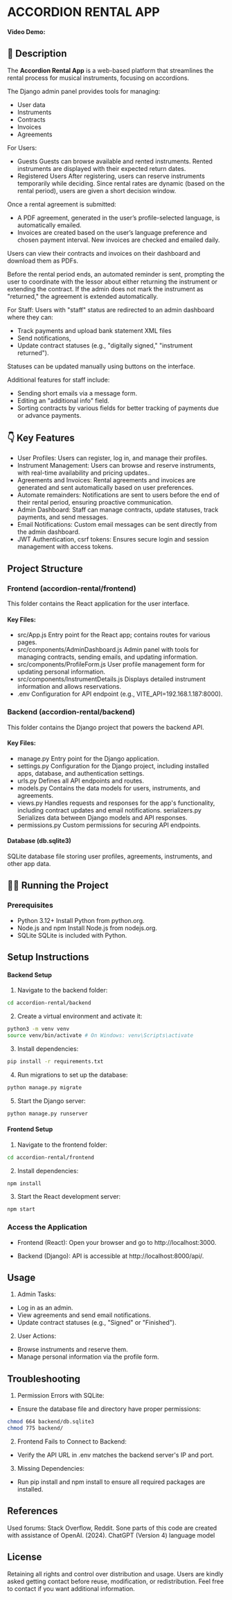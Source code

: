 # ACCORDION RENTAL APP

#### Video Demo: <URL HERE>

## 👀 Description

The **Accordion Rental App** is a web-based platform that streamlines the rental process for musical instruments, focusing on accordions.

The Django admin panel provides tools for managing:

- User data
- Instruments
- Contracts
- Invoices
- Agreements

For Users:

- Guests
  Guests can browse available and rented instruments. Rented instruments are displayed with their expected return dates.
- Registered Users
  After registering, users can reserve instruments temporarily while deciding. Since rental rates are dynamic (based on the rental period), users are given a short decision window.

Once a rental agreement is submitted:

- A PDF agreement, generated in the user’s profile-selected language, is automatically emailed.
- Invoices are created based on the user’s language preference and chosen payment interval. New invoices are checked and emailed daily.

Users can view their contracts and invoices on their dashboard and download them as PDFs.

Before the rental period ends, an automated reminder is sent, prompting the user to coordinate with the lessor about either returning the instrument or extending the contract. If the admin does not mark the instrument as "returned," the agreement is extended automatically.

For Staff:
Users with "staff" status are redirected to an admin dashboard where they can:

- Track payments and upload bank statement XML files
- Send notifications,
- Update contract statuses (e.g., "digitally signed," "instrument returned").

Statuses can be updated manually using buttons on the interface.

Additional features for staff include:

- Sending short emails via a message form.
- Editing an "additional info" field.
- Sorting contracts by various fields for better tracking of payments due or advance payments.

## 👇 Key Features

- User Profiles:
  Users can register, log in, and manage their profiles.
- Instrument Management:
  Users can browse and reserve instruments, with real-time availability and pricing updates..
- Agreements and Invoices:
  Rental agreements and invoices are generated and sent automatically based on user preferences.
- Automate remainders:
  Notifications are sent to users before the end of their rental period, ensuring proactive communication.
- Admin Dashboard:
  Staff can manage contracts, update statuses, track payments, and send messages.
- Email Notifications:
  Custom email messages can be sent directly from the admin dashboard.
- JWT Authentication, csrf tokens:
  Ensures secure login and session management with access tokens.

## Project Structure

### Frontend (accordion-rental/frontend)

This folder contains the React application for the user interface.

#### Key Files:

- src/App.js
  Entry point for the React app; contains routes for various pages.
- src/components/AdminDashboard.js
  Admin panel with tools for managing contracts, sending emails, and updating information.
- src/components/ProfileForm.js
  User profile management form for updating personal information.
- src/components/InstrumentDetails.js
  Displays detailed instrument information and allows reservations.
- .env
  Configuration for API endpoint (e.g., VITE_API=192.168.1.187:8000).

### Backend (accordion-rental/backend)

This folder contains the Django project that powers the backend API.

#### Key Files:

- manage.py
  Entry point for the Django application.
- settings.py
  Configuration for the Django project, including installed apps, database, and authentication settings.
- urls.py
  Defines all API endpoints and routes.
- models.py
  Contains the data models for users, instruments, and agreements.
- views.py
  Handles requests and responses for the app's functionality, including contract updates and email notifications.
  serializers.py
  Serializes data between Django models and API responses.
- permissions.py
  Custom permissions for securing API endpoints.

#### Database (db.sqlite3)

SQLite database file storing user profiles, agreements, instruments, and other app data.

## 👩‍💻 Running the Project

### Prerequisites

- Python 3.12+
  Install Python from python.org.
- Node.js and npm
  Install Node.js from nodejs.org.
- SQLite
  SQLite is included with Python.

## Setup Instructions

#### Backend Setup

1. Navigate to the backend folder:

```bash
cd accordion-rental/backend
```

2. Create a virtual environment and activate it:

```bash
python3 -m venv venv
source venv/bin/activate # On Windows: venv\Scripts\activate
```

3. Install dependencies:

```bash
pip install -r requirements.txt
```

4. Run migrations to set up the database:

```bash
python manage.py migrate
```

5. Start the Django server:

```bash
python manage.py runserver
```

#### Frontend Setup

1. Navigate to the frontend folder:

```bash
cd accordion-rental/frontend
```

2. Install dependencies:

```bash
npm install
```

3. Start the React development server:

```bash
npm start
```

### Access the Application

- Frontend (React):
  Open your browser and go to http://localhost:3000.

- Backend (Django):
  API is accessible at http://localhost:8000/api/.

## Usage

1. Admin Tasks:

- Log in as an admin.
- View agreements and send email notifications.
- Update contract statuses (e.g., "Signed" or "Finished").

2. User Actions:

- Browse instruments and reserve them.
- Manage personal information via the profile form.

## Troubleshooting

1. Permission Errors with SQLite:

- Ensure the database file and directory have proper permissions:

```bash
chmod 664 backend/db.sqlite3
chmod 775 backend/
```

2. Frontend Fails to Connect to Backend:

- Verify the API URL in .env matches the backend server's IP and port.

3. Missing Dependencies:

- Run pip install and npm install to ensure all required packages are installed.

## References

Used forums: Stack Overflow, Reddit.
Sone parts of this code are created with assistance of OpenAI. (2024). ChatGPT (Version 4) language model

## License

Retaining all rights and control over distribution and usage.
Users are kindly asked getting contact before reuse, modification, or redistribution.
Feel free to contact if you want additional information.
